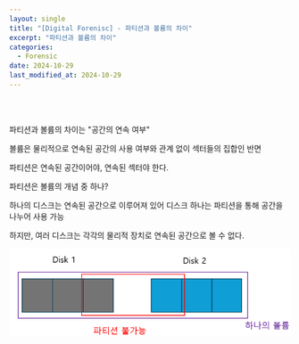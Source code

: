 ```yaml
---
layout: single
title: "[Digital Forenisc] - 파티션과 볼륨의 차이"
excerpt: "파티션과 볼륨의 차이"
categories:
  - Forensic
date: 2024-10-29
last_modified_at: 2024-10-29
---
```


<br>
<br>

파티션과 볼륨의 차이는 "공간의 연속 여부"<br>

볼륨은 물리적으로 연속된 공간의 사용 여부와 관계 없이 섹터들의 집합인 반면 

파티션은 연속된 공간이어야, 연속된 섹터야 한다.  

파티션은 볼륨의 개념 중 하나? 

하나의 디스크는 연속된 공간으로 이루어져 있어 디스크 하나는 파티션을 통해 공간을 나누어 사용 가능

하지만, 여러 디스크는 각각의 물리적 장치로 연속된 공간으로 볼 수 없다. 

![Slack Space Area](/assets/forensic/Slack/partition.png "File Slack")